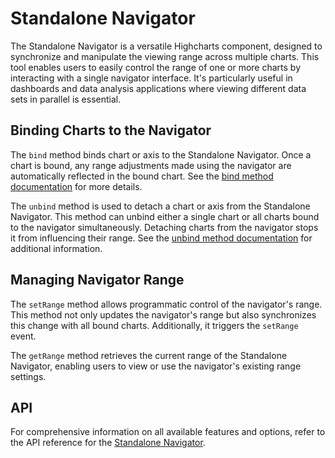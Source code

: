 Standalone Navigator
====================

The Standalone Navigator is a versatile Highcharts component, designed to synchronize and manipulate the viewing range across multiple charts. This tool enables users to easily control the range of one or more charts by interacting with a single navigator interface. It's particularly useful in dashboards and data analysis applications where viewing different data sets in parallel is essential.

## Binding Charts to the Navigator

The `bind` method binds chart or axis to the Standalone Navigator. Once a chart is bound, any range adjustments made using the navigator are automatically reflected in the bound chart. See the [bind method documentation](https://api.highcharts.com/class-reference/Highcharts.StandaloneNavigator.bind) for more details.

The `unbind` method is used to detach a chart or axis from the Standalone Navigator. This method can unbind either a single chart or all charts bound to the navigator simultaneously. Detaching charts from the navigator stops it from influencing their range. See the [unbind method documentation](https://api.highcharts.com/class-reference/Highcharts.StandaloneNavigator.unbind) for additional information.

## Managing Navigator Range

The `setRange` method allows programmatic control of the navigator's range. This method not only updates the navigator's range but also synchronizes this change with all bound charts. Additionally, it triggers the `setRange` event.

The `getRange` method retrieves the current range of the Standalone Navigator, enabling users to view or use the navigator's existing range settings.

## API

For comprehensive information on all available features and options, refer to the API reference for the [Standalone Navigator](https://api.highcharts.com/class-reference/Highcharts.StandaloneNavigator).

